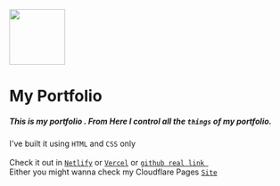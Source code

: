 <img src="https://mahtamun-hoque-fahim.github.io/assests/media/favicon.png" height="100px" width="100px">

# My Portfolio 

##### This is my portfolio . From Here I control all the `things` of my portfolio.</br>
I've built it using `HTML` and `CSS` only <br><br>
Check it out in  [` Netlify `](https://mahtamun.netlify.app) or [` Vercel `](https://mahtamun.vercel.app) or [ `github real link `](https://mahtamun-hoque-fahim.github.io) </br>
Either you might wanna check my Cloudflare Pages [ `Site`](https://fahim.pages.dev) </br>
